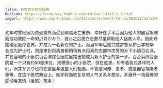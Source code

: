 ```yaml
---
title: 白衣性恋爱症候群
bbslink: https://forum.say-huahuo.com/thread-13143-1-1.html
imgurl: https://www.say-huahuo.com/data/attachment/forum/201612/25/204753hdbd0cruc0d1gb00.jpg
---
```


幼年时曾经因为交通意外而受到濒临死亡重伤，幸好在手术后因为他人的器官捐赠而成功救回一命的沢井かおり，自此之后便立志要尽量帮助他人拯救人命，因此开始踏足医疗世界，并成为一名新任的护士。而当10年后她完成梦想从护士学校毕业成为护士时，则是来到距离首都稍稍有点距离的古都神库旁的乡下小镇百合浜，并在当地的小医院百合滨综合医院里踏出她成为新人护士的第一步。百合浜综合医院是一个只有约50张床位，规模很小的小医院，但在这里，却有着各式各样的人们，沢井かおり也将在这里与这些人们相遇，不管是同僚、患者、或是器官捐赠者等等，在这个医院舞台上，她即将面临复杂的人气关系与想法，并展开一场最棒的感动与友情（爱情）故事！<!--more-->
